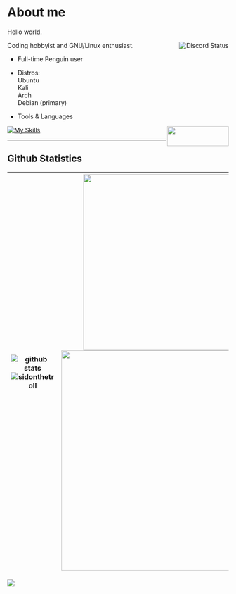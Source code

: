 # About me
Hello world.<br>

<a href="https://discord.com/users/728604179186188368">
  <img align="right" src="https://lanyard.cnrad.dev/api/728604179186188368?idleMessage=Probably%20doing%20homework%20or%20coding." alt="Discord Status">
</a>

Coding hobbyist and GNU/Linux enthusiast.

- Full-time Penguin user

- Distros:<br>
Ubuntu<br>
Kali<br>
Arch<br>
Debian (primary)

- Tools & Languages<br> 
<a href = "https://discord.com/users/728604179186188368">
  <img align = "right" src = "https://media.discordapp.net/attachments/876696663060774942/1126887337943638066/contact-me-by-sidonthetroll.png" width = 140 height = 45>
</a> 

[![My Skills](https://skillicons.dev/icons?i=docker,mysql,linux,bash,neovim,py,md,&theme=dark)](https://skillicons.dev)

---

## Github Statistics

| <img align="center" src="https://readme-card-33c9.vercel.app/api/?username=sidonthetroll&theme=aura&show_icons=true&rank_icon=percentile&hide_border=false" alt="github stats" /><img align="center" src="https://github-readme-streak-stats-mgna.vercel.app?user=SidonTheTroll&theme=aura" alt="sidonthetroll">| <img align="center" src="https://readme-card-33c9.vercel.app/api/top-langs/?username=sidonthetroll&theme=aura&hide_border=false&layout=pie" height=400><img align=center src='https://readme-card-33c9.vercel.app/api/wakatime?username=sidonthetroll&theme=aura&hide_border=false' width=500> |
| ------------- | ------------- |

<img src = 'https://wakatime.com/share/@sidonthetroll/83a74bc7-5c61-4e5d-a8ac-f1360d8c538d.svg'> 
